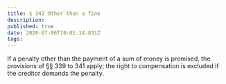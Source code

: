 ```yaml
---
title: § 342 Other than a fine
description: 
published: true
date: 2020-07-06T19:01:14.831Z
tags: 
---
```


If a penalty other than the payment of a sum of money is promised, the provisions of §§ 339 to 341 apply; the right to compensation is excluded if the creditor demands the penalty.
